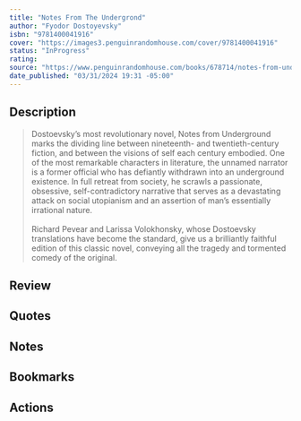```yaml
---
title: "Notes From The Undergrond"
author: "Fyodor Dostoyevsky"
isbn: "9781400041916"
cover: "https://images3.penguinrandomhouse.com/cover/9781400041916"
status: "InProgress"
rating: 
source: "https://www.penguinrandomhouse.com/books/678714/notes-from-underground-by-fyodor-dostoevsky-translated-by-richard-pevear-and-larissa-volokhonsky-introduction-by-richard-pevear/"
date_published: "03/31/2024 19:31 -05:00"
---
```


## Description

> Dostoevsky’s most revolutionary novel, Notes from Underground marks the dividing line between nineteenth- and twentieth-century fiction, and between the visions of self each century embodied. One of the most remarkable characters in literature, the unnamed narrator is a former official who has defiantly withdrawn into an underground existence. In full retreat from society, he scrawls a passionate, obsessive, self-contradictory narrative that serves as a devastating attack on social utopianism and an assertion of man’s essentially irrational nature.  
> <br>
> Richard Pevear and Larissa Volokhonsky, whose Dostoevsky translations have become the standard, give us a brilliantly faithful edition of this classic novel, conveying all the tragedy and tormented comedy of the original.  

## Review

## Quotes

## Notes

## Bookmarks

## Actions

